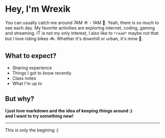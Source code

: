 # Hey, I'm Wrexik
You can usually catch me around 7AM ☀️ - 1AM 🌙. Yeah, there is so much to see each day.
My favorite activities are exploring internet, coding, gaming and streaming.
IT is not my only interest, I also like to ```*read*``` maybe not that but I love riding bikes 🚲.
Whether it's downhill or urban, it's mine 💖.



## What to expect?
* Sharing experience
* Things I got to know recently
* Class notes
* What I'm up to

## But why?
  **I just love markdown and the idea of keeping things around :) <br> and I want to try something new!**


---
This is only the begining :)